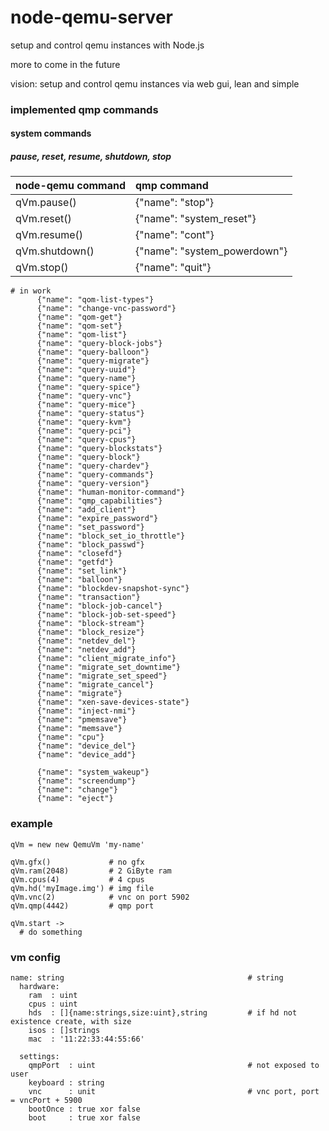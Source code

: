 node-qemu-server
================

setup and control qemu instances with Node.js

more to come in the future

vision:
setup and control qemu instances via web gui, lean and simple


### implemented qmp commands
    
#### system commands
##### pause, reset, resume, shutdown, stop
    
node-qemu command | qmp command
:--------------|:-------------------
qVm.pause()    | {"name": "stop"}
qVm.reset()    | {"name": "system_reset"}
qVm.resume()   | {"name": "cont"}
qVm.shutdown() | {"name": "system_powerdown"} 
qVm.stop()     | {"name": "quit"}     
        


	# in work
          {"name": "qom-list-types"}
          {"name": "change-vnc-password"}
          {"name": "qom-get"}
          {"name": "qom-set"}
          {"name": "qom-list"}
          {"name": "query-block-jobs"}
          {"name": "query-balloon"}
          {"name": "query-migrate"}
          {"name": "query-uuid"}
          {"name": "query-name"}
          {"name": "query-spice"}
          {"name": "query-vnc"}
          {"name": "query-mice"}
          {"name": "query-status"}
          {"name": "query-kvm"}
          {"name": "query-pci"}
          {"name": "query-cpus"}
          {"name": "query-blockstats"}
          {"name": "query-block"}
          {"name": "query-chardev"}
          {"name": "query-commands"}
          {"name": "query-version"}
          {"name": "human-monitor-command"}
          {"name": "qmp_capabilities"}
          {"name": "add_client"}
          {"name": "expire_password"}
          {"name": "set_password"}
          {"name": "block_set_io_throttle"}
          {"name": "block_passwd"}
          {"name": "closefd"}
          {"name": "getfd"}
          {"name": "set_link"}
          {"name": "balloon"}
          {"name": "blockdev-snapshot-sync"}
          {"name": "transaction"}
          {"name": "block-job-cancel"}
          {"name": "block-job-set-speed"}
          {"name": "block-stream"}
          {"name": "block_resize"}
          {"name": "netdev_del"}
          {"name": "netdev_add"}
          {"name": "client_migrate_info"}
          {"name": "migrate_set_downtime"}
          {"name": "migrate_set_speed"}
          {"name": "migrate_cancel"}
          {"name": "migrate"}
          {"name": "xen-save-devices-state"}
          {"name": "inject-nmi"}
          {"name": "pmemsave"}
          {"name": "memsave"}
          {"name": "cpu"}
          {"name": "device_del"}
          {"name": "device_add"}

          {"name": "system_wakeup"}
          {"name": "screendump"}
          {"name": "change"}
          {"name": "eject"}

### example
    qVm = new new QemuVm 'my-name'

    qVm.gfx()             # no gfx
    qVm.ram(2048)	      # 2 GiByte ram
    qVm.cpus(4)		      # 4 cpus
    qVm.hd('myImage.img') # img file
    qVm.vnc(2)			  # vnc on port 5902
    qVm.qmp(4442)		  # qmp port
    
    qVm.start ->
      # do something
      
### vm config
    name: string                                         # string
      hardware:
        ram  : uint
        cpus : uint
        hds  : []{name:strings,size:uint},string         # if hd not existence create, with size
        isos : []strings
        mac  : '11:22:33:44:55:66'
  
      settings:
        qmpPort  : uint                                  # not exposed to user
        keyboard : string
        vnc      : unit                                  # vnc port, port = vncPort + 5900
        bootOnce : true xor false
        boot     : true xor false
